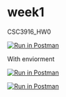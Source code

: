 # week1
CSC3916_HW0 


[![Run in Postman](https://run.pstmn.io/button.svg)](https://app.getpostman.com/run-collection/19231130-90de8fa0-058d-475a-b509-5a2f978054ad?action=collection%2Ffork&collection-url=entityId%3D19231130-90de8fa0-058d-475a-b509-5a2f978054ad%26entityType%3Dcollection%26workspaceId%3D059b02d9-6ab5-4182-b56c-f56e5f01f6f4)

With enviorment

[![Run in Postman](https://run.pstmn.io/button.svg)](https://app.getpostman.com/run-collection/19231130-90de8fa0-058d-475a-b509-5a2f978054ad?action=collection%2Ffork&collection-url=entityId%3D19231130-90de8fa0-058d-475a-b509-5a2f978054ad%26entityType%3Dcollection%26workspaceId%3D059b02d9-6ab5-4182-b56c-f56e5f01f6f4#?env%5BCSC3916_HW0_2%5D=W3sia2V5IjoiYm9va190aXRsZSIsInZhbHVlIjoiIiwiZW5hYmxlZCI6dHJ1ZSwidHlwZSI6ImFueSIsInNlc3Npb25WYWx1ZSI6IlR1cmluZyIsInNlc3Npb25JbmRleCI6MH0seyJrZXkiOiJpZCIsInZhbHVlIjoiIiwiZW5hYmxlZCI6dHJ1ZSwidHlwZSI6ImFueSIsInNlc3Npb25WYWx1ZSI6Im1LbnVEd0FBUUJBSiIsInNlc3Npb25JbmRleCI6MX1d)


[![Run in Postman](https://run.pstmn.io/button.svg)](https://app.getpostman.com/run-collection/19231130-90de8fa0-058d-475a-b509-5a2f978054ad?action=collection%2Ffork&collection-url=entityId%3D19231130-90de8fa0-058d-475a-b509-5a2f978054ad%26entityType%3Dcollection%26workspaceId%3D059b02d9-6ab5-4182-b56c-f56e5f01f6f4)
